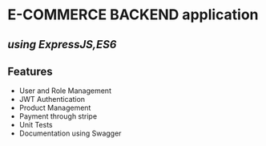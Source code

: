  # E-COMMERCE BACKEND application
## _using ExpressJS,ES6_

## Features

- User and Role Management
- JWT Authentication
- Product Management
- Payment through stripe
- Unit Tests
- Documentation using Swagger
